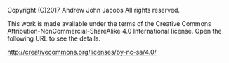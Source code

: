 Copyright (C)2017 Andrew John Jacobs
All rights reserved.

This work is made available under the terms of the Creative Commons
Attribution-NonCommercial-ShareAlike 4.0 International license. Open the
following URL to see the details.

http://creativecommons.org/licenses/by-nc-sa/4.0/